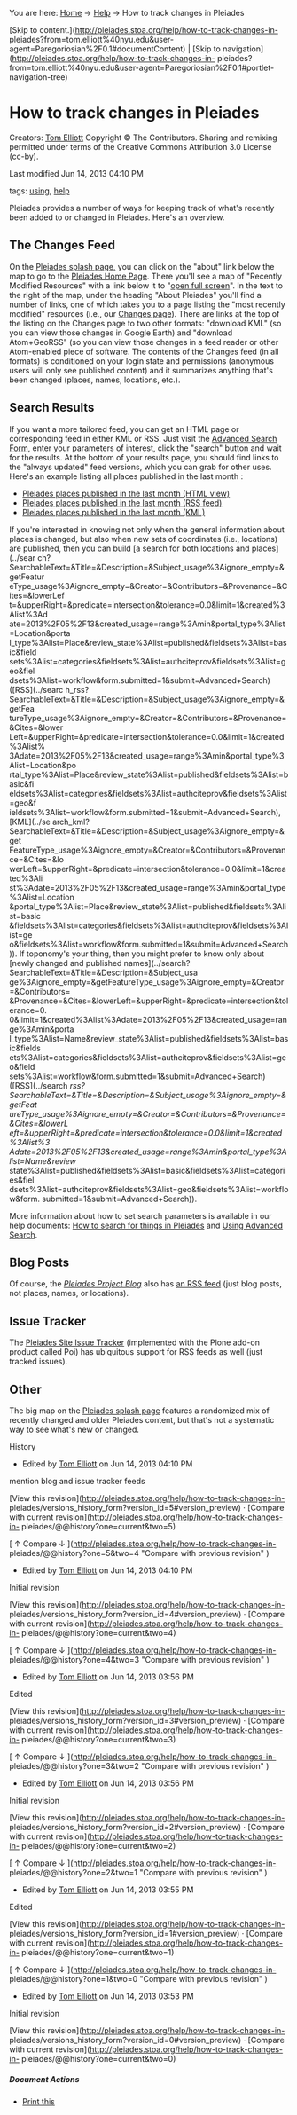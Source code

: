 You are here: [Home](http://pleiades.stoa.org/home) →
[Help](http://pleiades.stoa.org/help) →  How to track changes in Pleiades

[Skip to content.](http://pleiades.stoa.org/help/how-to-track-changes-in-
pleiades?from=tom.elliott%40nyu.edu&user-
agent=Paregoriosian%2F0.1#documentContent) | [Skip to
navigation](http://pleiades.stoa.org/help/how-to-track-changes-in-
pleiades?from=tom.elliott%40nyu.edu&user-agent=Paregoriosian%2F0.1#portlet-
navigation-tree)

#  How to track changes in Pleiades

Creators: [Tom Elliott](/author/thomase) Copyright © The Contributors. Sharing
and remixing permitted under terms of the Creative Commons Attribution 3.0
License (cc-by).

Last modified  Jun 14, 2013 04:10 PM

tags:  [using](http://pleiades.stoa.org/search?Subject%3Alist=using),
[help](http://pleiades.stoa.org/search?Subject%3Alist=help)

Pleiades provides a number of ways for keeping track of what's recently been
added to or changed in Pleiades. Here's an overview.

## The Changes Feed

On the [Pleiades splash page,](../.) you can click on the "about" link below
the map to go to the [Pleiades Home Page](../home). There you'll see a map of
"Recently Modified Resources" with a link below it to "[open full
screen](../map_recent)". In the text to the right of the map, under the
heading "About Pleiades" you'll find a number of links, one of which takes you
to a page listing the "most recently modified" resources (i.e., our [Changes
page](../news/changes)). There are links at the top of the listing on the
Changes page to two other formats: "download KML" (so you can view those
changes in Google Earth) and "download Atom+GeoRSS" (so you can view those
changes in a feed reader or other Atom-enabled piece of software. The contents
of the Changes feed (in all formats) is conditioned on your login state and
permissions (anonymous users will only see published content) and it
summarizes anything that's been changed (places, names, locations, etc.).

## Search Results

If you want a more tailored feed, you can get an HTML page or corresponding
feed in either KML or RSS. Just visit the [Advanced Search
Form](../search_form), enter your parameters of interest, click the "search"
button and wait for the results. At the bottom of your results page, you
should find links to the "always updated" feed versions, which you can grab
for other uses. Here's an example listing all places published in the last
month :

  * [Pleiades places published in the last month (HTML view)](../search?SearchableText=&Title=&Description=&Subject_usage%3Aignore_empty=&getFeatureType_usage%3Aignore_empty=&Creator=&Contributors=&Provenance=&Cites=&lowerLeft=&upperRight=&predicate=intersection&tolerance=0.0&limit=1&created%3Alist%3Adate=2013%2F05%2F13&created_usage=range%3Amin&portal_type%3Alist=Place&review_state%3Alist=published&fieldsets%3Alist=basic&fieldsets%3Alist=categories&fieldsets%3Alist=authciteprov&fieldsets%3Alist=geo&fieldsets%3Alist=workflow&form.submitted=1&submit=Advanced+Search)
  * [Pleiades places published in the last month (RSS feed)](../search_rss?SearchableText=&Title=&Description=&Subject_usage%3Aignore_empty=&getFeatureType_usage%3Aignore_empty=&Creator=&Contributors=&Provenance=&Cites=&lowerLeft=&upperRight=&predicate=intersection&tolerance=0.0&limit=1&created%3Alist%3Adate=2013%2F05%2F13&created_usage=range%3Amin&portal_type%3Alist=Place&review_state%3Alist=published&fieldsets%3Alist=basic&fieldsets%3Alist=categories&fieldsets%3Alist=authciteprov&fieldsets%3Alist=geo&fieldsets%3Alist=workflow&form.submitted=1&submit=Advanced+Search)
  * [Pleiades places published in the last month (KML)](../search_kml?SearchableText=&Title=&Description=&Subject_usage%3Aignore_empty=&getFeatureType_usage%3Aignore_empty=&Creator=&Contributors=&Provenance=&Cites=&lowerLeft=&upperRight=&predicate=intersection&tolerance=0.0&limit=1&created%3Alist%3Adate=2013%2F05%2F13&created_usage=range%3Amin&portal_type%3Alist=Place&review_state%3Alist=published&fieldsets%3Alist=basic&fieldsets%3Alist=categories&fieldsets%3Alist=authciteprov&fieldsets%3Alist=geo&fieldsets%3Alist=workflow&form.submitted=1&submit=Advanced+Search)

If you're interested in knowing not only when the general information about
places is changed, but also when new sets of coordinates (i.e., locations) are
published, then you can build [a search for both locations and places](../sear
ch?SearchableText=&Title=&Description=&Subject_usage%3Aignore_empty=&getFeatur
eType_usage%3Aignore_empty=&Creator=&Contributors=&Provenance=&Cites=&lowerLef
t=&upperRight=&predicate=intersection&tolerance=0.0&limit=1&created%3Alist%3Ad
ate=2013%2F05%2F13&created_usage=range%3Amin&portal_type%3Alist=Location&porta
l_type%3Alist=Place&review_state%3Alist=published&fieldsets%3Alist=basic&field
sets%3Alist=categories&fieldsets%3Alist=authciteprov&fieldsets%3Alist=geo&fiel
dsets%3Alist=workflow&form.submitted=1&submit=Advanced+Search) ([RSS](../searc
h_rss?SearchableText=&Title=&Description=&Subject_usage%3Aignore_empty=&getFea
tureType_usage%3Aignore_empty=&Creator=&Contributors=&Provenance=&Cites=&lower
Left=&upperRight=&predicate=intersection&tolerance=0.0&limit=1&created%3Alist%
3Adate=2013%2F05%2F13&created_usage=range%3Amin&portal_type%3Alist=Location&po
rtal_type%3Alist=Place&review_state%3Alist=published&fieldsets%3Alist=basic&fi
eldsets%3Alist=categories&fieldsets%3Alist=authciteprov&fieldsets%3Alist=geo&f
ieldsets%3Alist=workflow&form.submitted=1&submit=Advanced+Search), [KML](../se
arch_kml?SearchableText=&Title=&Description=&Subject_usage%3Aignore_empty=&get
FeatureType_usage%3Aignore_empty=&Creator=&Contributors=&Provenance=&Cites=&lo
werLeft=&upperRight=&predicate=intersection&tolerance=0.0&limit=1&created%3Ali
st%3Adate=2013%2F05%2F13&created_usage=range%3Amin&portal_type%3Alist=Location
&portal_type%3Alist=Place&review_state%3Alist=published&fieldsets%3Alist=basic
&fieldsets%3Alist=categories&fieldsets%3Alist=authciteprov&fieldsets%3Alist=ge
o&fieldsets%3Alist=workflow&form.submitted=1&submit=Advanced+Search)). If
toponomy's your thing, then you might prefer to know only about [newly changed
and published names](../search?SearchableText=&Title=&Description=&Subject_usa
ge%3Aignore_empty=&getFeatureType_usage%3Aignore_empty=&Creator=&Contributors=
&Provenance=&Cites=&lowerLeft=&upperRight=&predicate=intersection&tolerance=0.
0&limit=1&created%3Alist%3Adate=2013%2F05%2F13&created_usage=range%3Amin&porta
l_type%3Alist=Name&review_state%3Alist=published&fieldsets%3Alist=basic&fields
ets%3Alist=categories&fieldsets%3Alist=authciteprov&fieldsets%3Alist=geo&field
sets%3Alist=workflow&form.submitted=1&submit=Advanced+Search) ([RSS](../search
_rss?SearchableText=&Title=&Description=&Subject_usage%3Aignore_empty=&getFeat
ureType_usage%3Aignore_empty=&Creator=&Contributors=&Provenance=&Cites=&lowerL
eft=&upperRight=&predicate=intersection&tolerance=0.0&limit=1&created%3Alist%3
Adate=2013%2F05%2F13&created_usage=range%3Amin&portal_type%3Alist=Name&review_
state%3Alist=published&fieldsets%3Alist=basic&fieldsets%3Alist=categories&fiel
dsets%3Alist=authciteprov&fieldsets%3Alist=geo&fieldsets%3Alist=workflow&form.
submitted=1&submit=Advanced+Search)).

More information about how to set search parameters is available in our help
documents: [How to search for things in Pleiades](how-to-search "How to search
for things in Pleiades" ) and [Using Advanced Search](using-advanced-search
"Using Advanced Search" ).

## Blog Posts

Of course, the _[Pleiades Project Blog](../news/blog)_ also has [an RSS
feed](../news/blog/RSS) (just blog posts, not places, names, or locations).

## Issue Tracker

The [Pleiades Site Issue Tracker](../docs/site-issue-tracker "Pleiades Site
Issue Tracker" ) (implemented with the Plone add-on product called Poi) has
ubiquitous support for RSS feeds as well (just tracked issues).

## Other

The big map on the [Pleiades splash page](../) features a randomized mix of
recently changed and older Pleiades content, but that's not a systematic way
to see what's new or changed.

History

    

  * Edited by [Tom Elliott](http://pleiades.stoa.org/author/thomase) on Jun 14, 2013 04:10 PM 

mention blog and issue tracker feeds

[View this revision](http://pleiades.stoa.org/help/how-to-track-changes-in-
pleiades/versions_history_form?version_id=5#version_preview) · [Compare with
current revision](http://pleiades.stoa.org/help/how-to-track-changes-in-
pleiades/@@history?one=current&two=5)

[ ↑ Compare ↓ ](http://pleiades.stoa.org/help/how-to-track-changes-in-
pleiades/@@history?one=5&two=4 "Compare with previous revision" )

  * Edited by [Tom Elliott](http://pleiades.stoa.org/author/thomase) on Jun 14, 2013 04:10 PM 

Initial revision

[View this revision](http://pleiades.stoa.org/help/how-to-track-changes-in-
pleiades/versions_history_form?version_id=4#version_preview) · [Compare with
current revision](http://pleiades.stoa.org/help/how-to-track-changes-in-
pleiades/@@history?one=current&two=4)

[ ↑ Compare ↓ ](http://pleiades.stoa.org/help/how-to-track-changes-in-
pleiades/@@history?one=4&two=3 "Compare with previous revision" )

  * Edited by [Tom Elliott](http://pleiades.stoa.org/author/thomase) on Jun 14, 2013 03:56 PM 

Edited

[View this revision](http://pleiades.stoa.org/help/how-to-track-changes-in-
pleiades/versions_history_form?version_id=3#version_preview) · [Compare with
current revision](http://pleiades.stoa.org/help/how-to-track-changes-in-
pleiades/@@history?one=current&two=3)

[ ↑ Compare ↓ ](http://pleiades.stoa.org/help/how-to-track-changes-in-
pleiades/@@history?one=3&two=2 "Compare with previous revision" )

  * Edited by [Tom Elliott](http://pleiades.stoa.org/author/thomase) on Jun 14, 2013 03:56 PM 

Initial revision

[View this revision](http://pleiades.stoa.org/help/how-to-track-changes-in-
pleiades/versions_history_form?version_id=2#version_preview) · [Compare with
current revision](http://pleiades.stoa.org/help/how-to-track-changes-in-
pleiades/@@history?one=current&two=2)

[ ↑ Compare ↓ ](http://pleiades.stoa.org/help/how-to-track-changes-in-
pleiades/@@history?one=2&two=1 "Compare with previous revision" )

  * Edited by [Tom Elliott](http://pleiades.stoa.org/author/thomase) on Jun 14, 2013 03:55 PM 

Edited

[View this revision](http://pleiades.stoa.org/help/how-to-track-changes-in-
pleiades/versions_history_form?version_id=1#version_preview) · [Compare with
current revision](http://pleiades.stoa.org/help/how-to-track-changes-in-
pleiades/@@history?one=current&two=1)

[ ↑ Compare ↓ ](http://pleiades.stoa.org/help/how-to-track-changes-in-
pleiades/@@history?one=1&two=0 "Compare with previous revision" )

  * Edited by [Tom Elliott](http://pleiades.stoa.org/author/thomase) on Jun 14, 2013 03:53 PM 

Initial revision

[View this revision](http://pleiades.stoa.org/help/how-to-track-changes-in-
pleiades/versions_history_form?version_id=0#version_preview) · [Compare with
current revision](http://pleiades.stoa.org/help/how-to-track-changes-in-
pleiades/@@history?one=current&two=0)

##### Document Actions

  * [Print this](javascript:this.print\(\); "" )


